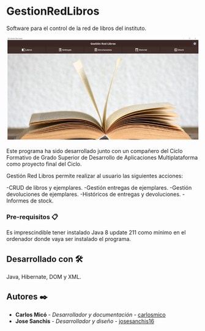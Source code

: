 # GestionRedLibros

Software para el control de la red de libros del instituto.

 ![Screenshot](principal.PNG) 

Este programa ha sido desarrollado junto con un compañero del Ciclo Formativo de Grado Superior de Desarrollo de Aplicaciones Multiplataforma como proyecto final del Ciclo.

Gestión Red Libros permite realizar al usuario las siguientes acciones:

 -CRUD de libros y ejemplares.
 -Gestión entregas de ejemplares.
 -Gestión devoluciones de ejemplares.
 -Históricos de entregas y devoluciones.
 -Informes de stock.
 
 ### Pre-requisitos 📋
 
 Es imprescindible tener instalado Java 8 update 211 como mínimo en el ordenador donde vaya ser instalado el programa.
 
 ## Desarrollado con 🛠️
 
 Java, Hibernate, DOM y XML.
 
 ## Autores ✒️
 
* **Carlos Micó** - *Desarrollador y documentación* - [carlosmico](https://github.com/carlosmico)
* **Jose Sanchis** - *Desarrollador y diseño* - [josesanchis16](https://github.com/josesanchis16)
